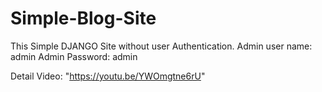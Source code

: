 # Simple-Blog-Site

This Simple DJANGO Site without user Authentication. 
Admin user name: admin
Admin Password: admin


Detail Video: "https://youtu.be/YWOmgtne6rU"
